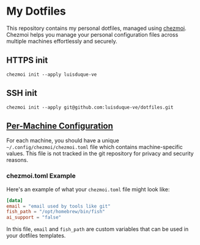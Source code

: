 # My Dotfiles

This repository contains my personal dotfiles, managed using [chezmoi](https://www.chezmoi.io/). Chezmoi helps you manage your personal configuration files across multiple machines effortlessly and securely.

## HTTPS init
```
chezmoi init --apply luisduque-ve
```

## SSH init
```
chezmoi init --apply git@github.com:luisduque-ve/dotfiles.git
```
## [Per-Machine Configuration](https://www.chezmoi.io/user-guide/manage-machine-to-machine-differences/#use-templates)

For each machine, you should have a unique `~/.config/chezmoi/chezmoi.toml` file which contains machine-specific values. This file is not tracked in the git repository for privacy and security reasons.

### chezmoi.toml Example

Here's an example of what your `chezmoi.toml` file might look like:

```toml
[data]
email = "email used by tools like git"
fish_path = "/opt/homebrew/bin/fish"
ai_support = "false"
```

In this file, `email` and `fish_path` are custom variables that can be used in your dotfiles templates.
